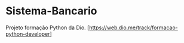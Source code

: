 # Sistema-Bancario
Projeto formação Python da Dio. [https://web.dio.me/track/formacao-python-developer]
